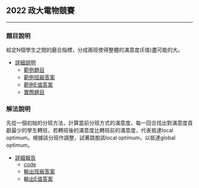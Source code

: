 ## 2022 政大電物競賽
---
### 題目說明
給定N個學生之間的磨合指標，分成兩班使得整體的滿意度(E值)盡可能的大。

- [詳細說明](2022_challenge.pdf)
  - [範例題目](w4.txt)
  - [範例班級答案](101_sol_class.txt)
  - [範例E值答案](101_sol_E.txt)
  - [實際題目](w101.txt)

### 解法說明
先從一個初始的分班方法，計算當前分班方式的滿意度，每一回合找出對滿意度貢獻最少的學生轉班，若轉班後的滿意度比轉班前的滿意度，代表抵達local optimum。根據該分班作調整，試著跳脫該local optimum，以抵達global optimum。
- [詳細報告](solution.pdf)
  - [code](solve.py)
  - [輸出班級答案](101_sol_class.txt)
  - [輸出E值答案](101_sol_E.txt)
